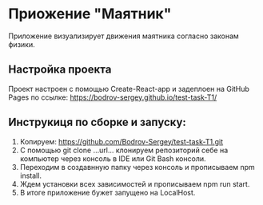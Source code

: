 # Приожение "Маятник"

Приложение визуализирует движения маятника согласно законам физики.

## Настройка проекта

Проект настроен с помощью Create-React-app и задеплоен на GitHub Pages по ссылке: https://bodrov-sergey.github.io/test-task-T1/

## Инструкиця по сборке и запуску:

1) Копируем: https://github.com/Bodrov-Sergey/test-task-T1.git
2) С помощью git clone ...url... клонируем репозиторий себе на компьютер через консоль в IDE или Git Bash консоли.
3) Переходим в создавнную папку через консоль и прописываем npm install.
4) Ждем установки всех зависимостей и прописываем npm run start.
5) В итоге приложение бужет запущено на LocalHost.



